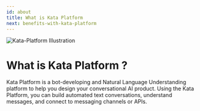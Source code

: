 ```yaml
---
id: about
title: What is Kata Platform
next: benefits-with-kata-platform
---
```


<img className="borderless" src="/assets/images/products/kata-platform/image0.png" alt="Kata-Platform Illustration" />

# What is Kata Platform ?

Kata Platform is a bot-developing and Natural Language Understanding platform to help you design your conversational AI product. Using the Kata Platform, you can build automated text conversations, understand messages, and connect to messaging channels or APIs.
